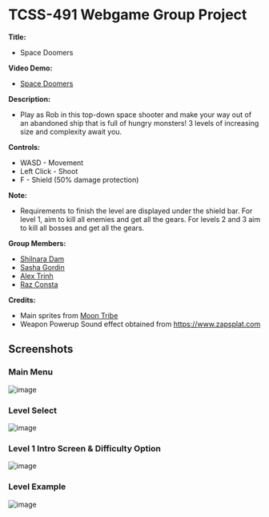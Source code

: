 # TCSS-491 Webgame Group Project

**Title:** 
  * Space Doomers <br />

**Video Demo:**
  * [Space Doomers](https://youtu.be/uGmXdGfn7_Q) <br />

**Description:**  
  * Play as Rob in this top-down space shooter and make your way out of an abandoned ship that is full of hungry monsters! 3 levels of increasing size and complexity await you. <br />

**Controls:** 
  * WASD - Movement
  * Left Click - Shoot
  * F - Shield (50% damage protection) <br />

**Note:** 
  * Requirements to finish the level are displayed under the shield bar. For level 1, aim to kill all enemies and get all the gears. For levels 2 and 3 aim to kill all bosses and get all the gears.

**Group Members:**
  * [Shilnara Dam](https://github.com/sdam53)
  * [Sasha Gordin](https://github.com/SashaGordin)
  * [Alex Trinh](https://github.com/HTrinh43)
  * [Raz Consta](https://github.com/RazConsta)

**Credits:**
* Main sprites from [Moon Tribe](https://moon-tribe.itch.io/dungeon-crawler-2d)  
* Weapon Powerup Sound effect obtained from https://www.zapsplat.com

## Screenshots
### Main Menu
![image](https://github.com/sdam53/Space-Doomers/assets/66283215/4c50eaf1-2c11-4853-8427-b16b4362d70a)
### Level Select
![image](https://github.com/sdam53/Space-Doomers/assets/66283215/4601b51d-1255-408c-a020-e2790ce6e463)
### Level 1 Intro Screen & Difficulty Option
![image](https://github.com/sdam53/Space-Doomers/assets/66283215/0e5e6058-fb3f-418c-9a5f-4262b29abb87)
### Level Example
![image](https://github.com/sdam53/Space-Doomers/assets/66283215/0379231c-9a9d-48e8-9ea4-1ecd4b937587)
